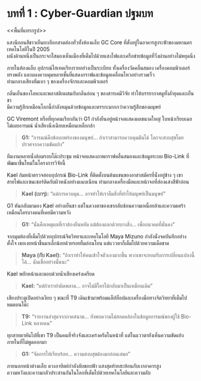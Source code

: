 # บทที่ 1 : Cyber-Guardian ปฐมบท

<<พื้นที่แทรกรูป>>

แสงนีออนสีขาวเย็นยะเยือกสาดส่องทั่วทั้งห้องแล็บ GC Core ที่ตั้งอยู่ในอาคารสูงระฟ้าของมหานครเทคโนโลยีในปี 2005  
ผนังด้านหนึ่งเป็นกระจกใสมองเห็นเมืองที่เต็มไปด้วยแสงไฟและเครือข่ายข้อมูลที่วิ่งผ่านอย่างไม่หยุดนิ่ง

ภายในห้องแล็บ อุปกรณ์ไฮเทคเรียงรายอย่างเป็นระเบียบ ทั้งเครื่องวัดคลื่นสมอง เครื่องคอมพิวเตอร์ทรงพลัง และแผงควบคุมหลายชั้นที่แสดงกราฟและข้อมูลเคลื่อนไหวอย่างรวดเร็ว  
ท่ามกลางเสียงฮัมเบา ๆ ของเครื่องจักรและคอมพิวเตอร์

กลิ่นเย็นของโลหะและพลาสติกผสมกับกลิ่นอ่อน ๆ ของสารเคมีวิจัย ทำให้บรรยากาศดูทั้งล้ำยุคและเย็นชา  
มีความรู้สึกเหมือนโลกนี้กำลังหมุนด้วยข้อมูลและตรรกะมากกว่าความรู้สึกของมนุษย์

GC Viremont หรือที่ทุกคนเรียกกันว่า G1 กำลังยืนอยู่หน้าจอแสดงผลขนาดใหญ่ ใบหน้าเรียบเฉยไม่เผยอารมณ์ น้ำเสียงนิ่งเฉียบเหมือนเหล็กกล้า

> **G1:** “อารมณ์คือข้อบกพร่องของมนุษย์... ถ้าเราสามารถควบคุมมันได้ โลกจะสงบสุขโดยปราศจากความขัดแย้ง”

ทีมงานหลายนั่งล้อมรอบโต๊ะประชุม หน้าจอแสดงภาพกราฟคลื่นสมองและข้อมูลระบบ Bio-Link ที่พัฒนาขึ้นใหม่ในโครงการวิจัยนี้

Kael ก้มหน้าตรวจสอบอุปกรณ์ Bio-Link ที่ติดตั้งบนต้นแขนของอาสาสมัครที่นั่งอยู่ข้าง ๆ เขา  
สายไฟและเซนเซอร์ติดกับผิวหนังอย่างแนบเนียน ท่ามกลางเครื่องมือและหน้าจอที่ส่องแสงสีฟ้าอ่อน

> **Kael (เบาๆ):** “แต่การควบคุม... อาจทำให้เราลืมสิ่งที่ทำให้มนุษย์เป็นมนุษย์”

G1 หันกลับมามอง Kael อย่างเย็นชา แต่ในดวงตาของเขากลับซ่อนความเหนื่อยล้าและความเศร้าเหมือนใครบางคนที่เคยมีความหวัง

> **G1:** “นั่นคือเหตุผลที่เราต้องยืนหยัด แม้ต้องแลกด้วยบางสิ่ง... เพื่ออนาคตที่มั่นคง”

จากมุมห้องที่เต็มไปด้วยอุปกรณ์จิตวิทยาและเทคโนโลยี Maya Mizuno กำลังนั่งจดบันทึกอย่างตั้งใจ เธอเงยหน้าขึ้นมาเล็กน้อยด้วยรอยยิ้มอ่อนโยน แต่แววตาก็เต็มไปด้วยความเด็ดขาด

> **Maya (กับ Kael):** “ถ้าเราทำให้คนเข้าใจตัวเองมากขึ้น พวกเขาจะยอมรับการเปลี่ยนแปลงนี้ได้... ฉันเชื่ออย่างนั้นนะ”

Kael พยักหน้าและตอบด้วยน้ำเสียงเคร่งเครียด

> **Kael:** “แต่ถ้าเราทำผิดพลาด... อาจไม่มีใครได้กลับมาเป็นเหมือนเดิม”

เสียงประตูเปิดอย่างเงียบ ๆ ขณะที่ T9 เดินเข้ามาพร้อมแล็ปท็อปและเครื่องมือทางจิตวิทยาที่เต็มไปหมดบนโต๊ะ

> **T9:** “รายงานล่าสุดจากภาคสนาม... ยังพบความไม่สอดคล้องในข้อมูลอารมณ์ของผู้ใช้ Bio-Link หลายคน”

ทุกสายตาหันไปที่เขา T9 เป็นคนที่จริงจังและเคร่งครัดในหน้าที่ แต่ในแววตายังเห็นความขัดแย้งภายในที่ไม่พูดออกมา

> **G1:** “จัดการให้เรียบร้อย… ความสงบสุขต้องมาก่อนเสมอ”

ภายนอกหน้าต่างแล็บ ดวงอาทิตย์กำลังลับขอบฟ้า แสงสุดท้ายสะท้อนกับเงาอาคารสูง  
ความหวังและความกลัวประสานกันในโลกที่เต็มไปด้วยเทคโนโลยีและความลับ
